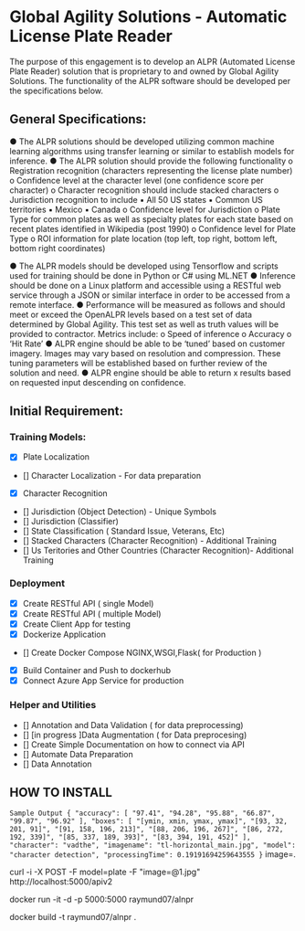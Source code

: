 # Global Agility Solutions - Automatic License Plate Reader
The purpose of this engagement is to develop an ALPR (Automated License Plate Reader) solution that is
proprietary to and owned by Global Agility Solutions. The functionality of the ALPR software should be
developed per the specifications below.
## General Specifications:
● The ALPR solutions should be developed utilizing common machine learning algorithms using
transfer learning or similar to establish models for inference.
● The ALPR solution should provide the following functionality
o Registration recognition (characters representing the license plate number)
o Confidence level at the character level (one confidence score per character)
o Character recognition should include stacked characters
o Jurisdiction recognition to include
▪ All 50 US states
▪ Common US territories
▪ Mexico
▪ Canada
o Confidence level for Jurisdiction
o Plate Type for common plates as well as specialty plates for each state based on recent
plates identified in Wikipedia (post 1990)
o Confidence level for Plate Type
o ROI information for plate location (top left, top right, bottom left, bottom right
coordinates)

● The ALPR models should be developed using Tensorflow and scripts used for training should be
done in Python or C# using ML.NET
● Inference should be done on a Linux platform and accessible using a RESTful web service
through a JSON or similar interface in order to be accessed from a remote interface.
● Performance will be measured as follows and should meet or exceed the OpenALPR levels based
on a test set of data determined by Global Agility. This test set as well as truth values will be
provided to contractor. Metrics include:
o Speed of inference
o Accuracy
o ‘Hit Rate’
● ALPR engine should be able to be ‘tuned’ based on customer imagery. Images may vary based
on resolution and compression. These tuning parameters will be established based on further
review of the solution and need.
● ALPR engine should be able to return x results based on requested input descending on
confidence.

## Initial Requirement:
### Training Models: 
- [X] Plate Localization 
- [] Character Localization - For data preparation
- [X] Character Recognition
- [] Jurisdiction (Object Detection) - Unique Symbols
- [] Jurisdiction (Classifier)
- [] State Classification ( Standard Issue, Veterans, Etc)
- [] Stacked Characters (Character Recognition) - Additional Training
- [] Us Teritories and Other Countries (Character Recognition)- Additional Training 

### Deployment
- [X] Create RESTful API ( single Model)
- [X] Create RESTful API ( multiple Model) 
- [X] Create Client App for testing
- [X] Dockerize Application 
- [] Create Docker Compose NGINX,WSGI,Flask( for Production )
- [X] Build Container and Push to dockerhub
- [x] Connect Azure App Service for production 

### Helper and Utilities
- [] Annotation and Data Validation ( for data preprocessing)
- [] [in progress ]Data Augmentation ( for Data preprocesing)
- [] Create Simple Documentation on how to connect via API
- [] Automate Data Preparation 
- [] Data Annotation



## HOW TO INSTALL
`
Sample Output
{
  "accuracy": [
    "97.41",
    "94.28",
    "95.88",
    "66.87",
    "99.87",
    "96.92"
  ],
  "boxes": [
    "[ymin, xmin, ymax, ymax]",
    "[93, 32, 201, 91]",
    "[91, 158, 196, 213]",
    "[88, 206, 196, 267]",
    "[86, 272, 192, 339]",
    "[85, 337, 189, 393]",
    "[83, 394, 191, 452]"
  ],
  "character": "vadthe",
  "imagename": "tl-horizontal_main.jpg",
  "model": "character detection",
  "processingTime": 0.19191694259643555
}
`
image=.

curl -i -X POST -F model=plate  -F "image=@1.jpg" http://localhost:5000/apiv2

docker run -it -d -p 5000:5000 raymund07/alnpr

docker build -t raymund07/alnpr .
